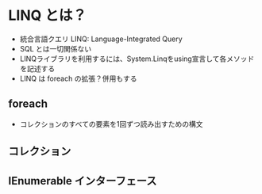 # LINQ とは？
- 統合言語クエリ LINQ: Language-Integrated Query  
- SQL とは一切関係ない
- LINQライブラリを利用するには、System.Linqをusing宣言して各メソッドを記述する
- LINQ は foreach の拡張？併用もする
## foreach
- コレクションのすべての要素を1回ずつ読み出すための構文

## コレクション



## IEnumerable インターフェース